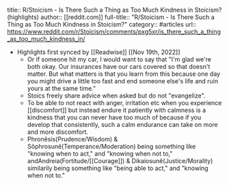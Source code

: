 title:: R/Stoicism - Is There Such a Thing as Too Much Kindness in Stoicism? (highlights)
author:: [[reddit.com]]
full-title:: "R/Stoicism - Is There Such a Thing as Too Much Kindness in Stoicism?"
category:: #articles
url:: https://www.reddit.com/r/Stoicism/comments/pxg5xr/is_there_such_a_thing_as_too_much_kindness_in/

- Highlights first synced by [[Readwise]] [[Nov 19th, 2022]]
	- Or if someone hit my car, I would want to say that "I'm glad we're both okay. Our insurances have our cars covered so that doesn't matter. But what matters is that you learn from this because one day you might drive a little too fast and end someone else's life and ruin yours at the same time."
	- Stoics freely share advice when asked but do not "evangelize".
	- To be able to not react with anger, irritation etc when you experience [[discomfort]] but instead endure it patiently with calmness is a kindness that you can never have too much of because if you develop that consistently, such a calm endurance can take on more and more discomfort.
	- Phronêsis(Prudence/Wisdom) & Sôphrosunê(Temperance/Moderation) being something like "knowing when to act," and "knowing when not to," andAndreia(Fortitude/[[Courage]]) & Dikaiosunê(Justice/Morality) similarily being something like "being able to act," and "knowing when not to."